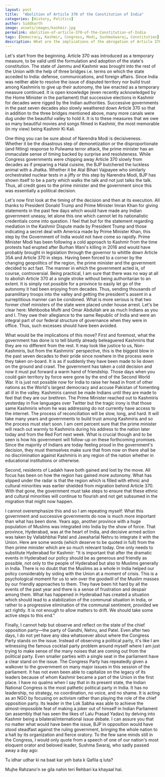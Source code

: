 ```yaml
---
layout: post
title:  "Abolition of Article 370 of the Constitution of India"
categories: [History, Politics]
author: Siddharth
image: assets/images/kashmir.jpg
permalink: abolition-of-article-370-of-the-Constitution-of-India
tags: [Democracy, Kashmir, Congress, Modi, SushmaSwaraj, Constitution]
description: What are the implications of the abrogation of Article 370?
---
```

Let's start from the beginning. Article 370 was introduced as a temporary measure, to be valid until the formulation and adoption of the state's constitution. The state of Jammu and Kashmir was brought into the rest of the Union with the help of three bridges i.e. terms on which the state acceded to India: defense, communications, and foreign affairs. Since India was neither able to resolve the issue of disputed territory nor build trust among Kashmiris to give up their autonomy, the law enacted as a temporary measure continued. It is open knowledge (even recently acknowledged by the Home Minister in the parliament) that successive elections in Kashmir for decades were rigged by the Indian authorities. Successive governments in the past seven decades also slowly weathered down Article 370 so that in addition to the three bridges mentioned above, many more canals were dug under the beautiful valley to hold it. It is to these measures that we owe so many beautiful movies and songs filmed in Kashmir, the most memorable (in my view) being Kashmir Ki Kali.

One thing you can be sure about of Narendra Modi is decisiveness. Whether it be the disastrous step of demonetization or the disproportionate (and fitting) response to Pulwama terror attack, the prime minister has an immaculate sense of timing backed by surprise and resoluteness. While Congress governments were chipping away Article 370 slowly from decades as if preparing a Halal cuisine, the BJP butchered the luckless animal with a Jhatka. Whether it be Atal Bihari Vajpayee who similarly orchestrated nuclear tests in a jiffy or this step by Narendra Modi, BJP has shown itself to be a party which walks the talk and not just talks the talk. Thus, all credit goes to the prime minister and the government since this was essentially a political decision.

Let's now first look at the timing of the decision and then at its execution. All thanks to President Donald Trump and Prime Minister Imran Khan for giving statements in the past few days which would have made any Indian government uneasy, let alone this one which cannot let its nationalistic credentials come into question. I feel that but for the statement regarding mediation in the Kashmir Dispute made by President Trump and those indicating a secret deal with America made by Prime Minister Khan, this step by the Government of India would not have come so rapidly. Prime Minister Modi has been following a cold approach to Kashmir from the time protests had erupted after Burhan Wani's killing in 2016 and would have probably brought in legislation through the governor to whittle down Article 35A and Article 370 in steps. Having been forced to a corner by the changing geopolitics of the region, the prime minister and the government decided to act fast. The manner in which the government acted is, of course, controversial. Being practical, I am sure that there was no way at all to abolish Article 370 at a single stroke without being authoritarian to an extent. It is simply not possible for a province to easily let go of the autonomy it had been enjoying from decades. Thus, sending thousands of paramilitary troops into the valley and getting the president's assent in a surreptitious manner can be condoned. What is more serious is that two former chief ministers of the state were placed under house arrest. Let's be clear here: Mehbooba Mufti and Omar Abdullah are as much Indians as you and I. They owe their allegiance to the same Republic of India and were an integral part of our federal structure of governance when they were in office. Thus, such excesses should have been avoided.

What would be the implications of this move?
First and foremost, what the government has done is to tell bluntly already beleaguered Kashmiris that they are no different from the rest. It may look like justice to us, Non-Kashmiris, but from the Kashmiris' perspective, this is the biggest blow in the past seven decades to their pride since nowhere in the process were they taken on-board. It is as if suddenly they have been made to lie down on the ground and crawl. The government has taken a cold decision and now it must put forward a warm hand of friendship. Those days when you could gain territory by force were gone by the end of the Second World War. It is just not possible now for India to raise her head in front of other nations as the World's largest democracy and accuse Pakistan of fomenting all ill in the valley. Kashmiris cannot be made Indians until they are made to feel that they are our brethren. The Prime Minister reached out to Kashmiris yesterday in five languages over Twitter but the tragic irony is that those same Kashmiris whom he was addressing do not currently have access to the internet. The process of reconciliation will be slow, long, and hard. It will take many years and governments to build trust among Kashmiris and so the process must start soon. I am cent percent sure that the prime minister will reach out warmly to Kashmiris during his address to the nation later today and from the Red Fort next week. What is crucial though and to be seen is how his government will follow-up on these forthcoming promises. Since the majority of Indians are today feeling proud in the government's decision, they must themselves make sure that from now on there shall be no discrimination against Kashmiris in any region of the nation whether in educational institutions or otherwise.

Second, residents of Ladakh have both gained and lost by the move. All focus has been on how the region has gained more autonomy. What has slipped under the radar is that the region which is filled with ethnic and cultural minorities was earlier shielded from migration behind Article 370. With that gone, the government must take steps to ensure that these ethnic and cultural minorities will continue to flourish and not get subsumed in the migration that might now happen.

I cannot overemphasize this and so I am repeating myself: What this government and successive governments do now is much more important than what has been done. Years ago, another province with a huge population of Muslims was integrated into India by the show of force. That province, Hyderabad, was at the heart of India, and decisive armed action was taken by Vallabhbhai Patel and Jawaharlal Nehru to integrate it with the Union. Here are some words (which deserve to be quoted in full) from the then prime minister which are so much relevant today. One only needs to substitute Hyderabad for Kashmir: "It is important that after the dramatic events in Hyderabad our policy should be as generous and friendly as possible, not only to the people of Hyderabad but also to Muslims generally in India. There is no doubt that the Muslims as a whole in India helped our policy considerably by siding with the Union at a moment of crisis. This is a psychological moment for us to win over the goodwill of the Muslim masses by our friendly approaches to them. They have been hit hard by all the events of the past year and there is a sense of frustration and despair among them. What has happened in Hyderabad has created a situation which should lead to a stabilization of the communal situation in India, or rather to a progressive elimination of the communal sentiment, provided we act rightly. It is not enough to allow matters to drift. We should take some active steps to this end."

Finally, I cannot help but observe and reflect on the state of the chief opposition party—the party of Gandhi, Nehru, and Patel. Even after two days, I do not yet have any idea whatsoever about where the Congress Party stands on the issue. Instead of observing a political party, it's like I am witnessing the famous cocktail party problem around myself where I am just trying to make sense of the many noises that are coming out from the political party. Even smaller parties with a single seat in the parliament have a clear stand on the issue. The Congress Party has repeatedly given a walkover to the government on many major issues in this session of the parliament. It has not even been able to capitalize on the legacy of its leaders because of whom Kashmir became a part of the Union in the first place. I have no qualms when I say that in its present state, the Indian National Congress is the most pathetic political party in India. It has no leadership, no strategy, no coordination, no voice, and no shame. It is acting as an NGO by focusing on activism rather than playing the role of the chief opposition party. Its leader in the Lok Sabha was able to achieve the almost-impossible feat of making a joker out of himself in Indian Parliament (an assembly that has seen the likes of Lalu Prasad Yadav) by delving into Kashmir being a bilateral/international issue debate. I can assure you that no matter what would have been the issue, BJP in opposition would have stood steadfast against the ruling government, bringing the whole nation to a halt by its organization and fierce oratory. To the few sane minds still in the Congress, I would only quote from a speech of one of our nation's most eloquent orator and beloved leader, Sushma Swaraj, who sadly passed away a day ago: 

Tu idhar udhar ki na baat kar yeh bata k Qafila q luta? 

Mujhe Rahzano'n se gila nahin teri Rehbari ka khayaal hai.
